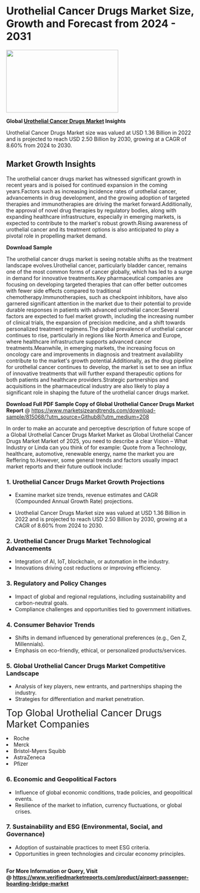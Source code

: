 <H1>Urothelial Cancer Drugs Market Size, Growth and Forecast from 2024 - 2031</H1><img class="aligncenter size-medium wp-image-584254" src="https://thirdeyenews.in/wp-content/uploads/2024/09/Global-Market-Research-300x168.jpeg" alt="" width="300" height="168" /><p><strong>Global&nbsp;<a href="https://www.marketsizeandtrends.com/download-sample/815068/?utm_source=Github8j?utm_medium=208">Urothelial Cancer Drugs Market</a> Insights</strong></p><p>Urothelial Cancer Drugs Market size was valued at USD 1.36 Billion in 2022 and is projected to reach USD 2.50 Billion by 2030, growing at a CAGR of 8.60% from 2024 to 2030.</p><p><h2>Market Growth Insights</h2> <p>The urothelial cancer drugs market has witnessed significant growth in recent years and is poised for continued expansion in the coming years.Factors such as increasing incidence rates of urothelial cancer, advancements in drug development, and the growing adoption of targeted therapies and immunotherapies are driving the market forward.Additionally, the approval of novel drug therapies by regulatory bodies, along with expanding healthcare infrastructure, especially in emerging markets, is expected to contribute to the market's robust growth.Rising awareness of urothelial cancer and its treatment options is also anticipated to play a pivotal role in propelling market demand.</p> <p><strong>Download Sample</strong></p> <p>The urothelial cancer drugs market is seeing notable shifts as the treatment landscape evolves.Urothelial cancer, particularly bladder cancer, remains one of the most common forms of cancer globally, which has led to a surge in demand for innovative treatments.Key pharmaceutical companies are focusing on developing targeted therapies that can offer better outcomes with fewer side effects compared to traditional chemotherapy.Immunotherapies, such as checkpoint inhibitors, have also garnered significant attention in the market due to their potential to provide durable responses in patients with advanced urothelial cancer.Several factors are expected to fuel market growth, including the increasing number of clinical trials, the expansion of precision medicine, and a shift towards personalized treatment regimens.The global prevalence of urothelial cancer continues to rise, particularly in regions like North America and Europe, where healthcare infrastructure supports advanced cancer treatments.Meanwhile, in emerging markets, the increasing focus on oncology care and improvements in diagnosis and treatment availability contribute to the market's growth potential.Additionally, as the drug pipeline for urothelial cancer continues to develop, the market is set to see an influx of innovative treatments that will further expand therapeutic options for both patients and healthcare providers.Strategic partnerships and acquisitions in the pharmaceutical industry are also likely to play a significant role in shaping the future of the urothelial cancer drugs market.</p> <p><span class=""><strong>Download Full PDF Sample Copy of Global Urothelial Cancer Drugs Market Report</strong> @ <a href="https://www.marketsizeandtrends.com/download-sample/815068/?utm_source=Github8j?utm_medium=208" target="_blank">https://www.marketsizeandtrends.com/download-sample/815068/?utm_source=Github8j?utm_medium=208</a></span></p><p>In order to make an accurate and perceptive description of future scope of a Global&nbsp;Urothelial Cancer Drugs Market Market as Global&nbsp;Urothelial Cancer Drugs Market Market of 2025, you need to describe a clear Vision &ndash; What Industry or Linda can you think of for example: Quote from a Technology, healthcare, automotive, renewable energy, name the market you are Reffering to.However, some general trends and factors usually impact market reports and their future outlook include:</p><h3>1.&nbsp;<strong>Urothelial Cancer Drugs Market Growth Projections</strong></h3><ul><li>Examine market size trends, revenue estimates and CAGR (Compounded Annual Growth Rate) projections.</li><li><p>Urothelial Cancer Drugs Market size was valued at USD 1.36 Billion in 2022 and is projected to reach USD 2.50 Billion by 2030, growing at a CAGR of 8.60% from 2024 to 2030.</p></li></ul><h3>2.&nbsp;<strong>Urothelial Cancer Drugs Market Technological Advancements</strong></h3><ul><li>Integration of AI, IoT, blockchain, or automation in the industry.</li><li>Innovations driving cost reductions or improving efficiency.</li></ul><h3>3.&nbsp;<strong>Regulatory and Policy Changes</strong></h3><ul><li>Impact of global and regional regulations, including sustainability and carbon-neutral goals.</li><li>Compliance challenges and opportunities tied to government initiatives.</li></ul><h3>4.&nbsp;<strong>Consumer Behavior Trends</strong></h3><ul><li>Shifts in demand influenced by generational preferences (e.g., Gen Z, Millennials).</li><li>Emphasis on eco-friendly, ethical, or personalized products/services.</li></ul><h3>5.&nbsp;<strong>Global Urothelial Cancer Drugs Market Competitive Landscape</strong></h3><ul><li>Analysis of key players, new entrants, and partnerships shaping the industry.</li><li>Strategies for differentiation and market penetration.</li></ul><p data-pm-slice="1 1 []"><span style="color: inherit; font-family: inherit; font-size: 25px;">Top Global Urothelial Cancer Drugs Market Companies</span></p><div class="" data-test-id=""><p><li>Roche</li><li> Merck</li><li> Bristol-Myers Squibb</li><li> AstraZeneca</li><li> Pfizer</li></p></div><h3>6.&nbsp;<strong>Economic and Geopolitical Factors</strong></h3><ul><li>Influence of global economic conditions, trade policies, and geopolitical events.</li><li>Resilience of the market to inflation, currency fluctuations, or global crises.</li></ul><h3>7.&nbsp;<strong>Sustainability and ESG (Environmental, Social, and Governance)</strong></h3><ul><li>Adoption of sustainable practices to meet ESG criteria.</li><li>Opportunities in green technologies and circular economy principles.</li></ul><h2><strong style="font-size: 14px;">For More Information or Query, Visit @&nbsp;</strong><a style="background-color: #ffffff; font-size: 14px;" href="https://www.marketsizeandtrends.com/report/urothelial-cancer-drugs-market/" target="_blank">https://www.verifiedmarketreports.com/product/airport-passenger-boarding-bridge-market</a></h2>